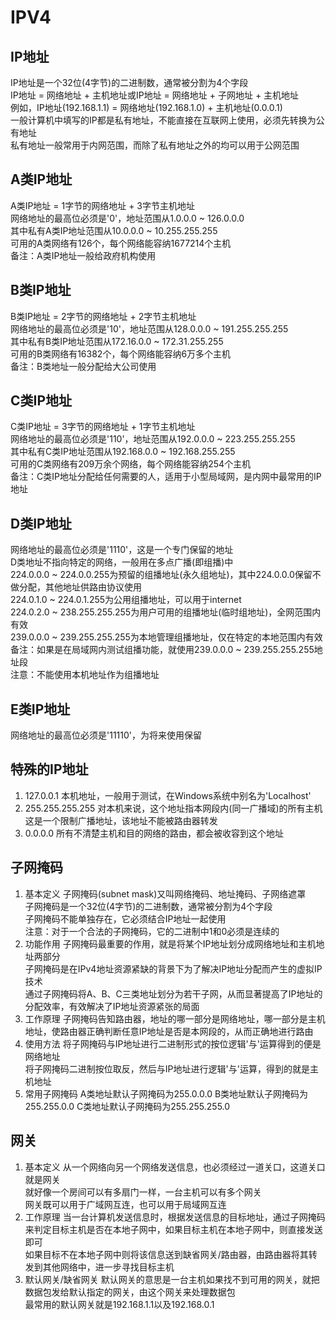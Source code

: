 # IPV4

## IP地址
IP地址是一个32位(4字节)的二进制数，通常被分割为4个字段  
IP地址 = 网络地址 + 主机地址或IP地址 = 网络地址 + 子网地址 + 主机地址  
例如，IP地址(192.168.1.1) = 网络地址(192.168.1.0) + 主机地址(0.0.0.1)  
一般计算机中填写的IP都是私有地址，不能直接在互联网上使用，必须先转换为公有地址  
私有地址一般常用于内网范围，而除了私有地址之外的均可以用于公网范围  


## A类IP地址
A类IP地址 = 1字节的网络地址 + 3字节主机地址  
网络地址的最高位必须是'0'，地址范围从1.0.0.0 ~ 126.0.0.0  
其中私有A类IP地址范围从10.0.0.0 ~ 10.255.255.255  
可用的A类网络有126个，每个网络能容纳1677214个主机  
备注：A类IP地址一般给政府机构使用  


## B类IP地址
B类IP地址 = 2字节的网络地址 + 2字节主机地址  
网络地址的最高位必须是'10'，地址范围从128.0.0.0 ~ 191.255.255.255  
其中私有B类IP地址范围从172.16.0.0 ~ 172.31.255.255  
可用的B类网络有16382个，每个网络能容纳6万多个主机  
备注：B类地址一般分配给大公司使用  


## C类IP地址
C类IP地址 = 3字节的网络地址 + 1字节主机地址  
网络地址的最高位必须是'110'，地址范围从192.0.0.0 ~ 223.255.255.255  
其中私有C类IP地址范围从192.168.0.0 ~ 192.168.255.255  
可用的C类网络有209万余个网络，每个网络能容纳254个主机  
备注：C类IP地址分配给任何需要的人，适用于小型局域网，是内网中最常用的IP地址  


## D类IP地址
网络地址的最高位必须是'1110'，这是一个专门保留的地址  
D类地址不指向特定的网络，一般用在多点广播(即组播)中  
224.0.0.0 ~ 224.0.0.255为预留的组播地址(永久组地址)，其中224.0.0.0保留不做分配，其他地址供路由协议使用  
224.0.1.0 ~ 224.0.1.255为公用组播地址，可以用于internet  
224.0.2.0 ~ 238.255.255.255为用户可用的组播地址(临时组地址)，全网范围内有效  
239.0.0.0 ~ 239.255.255.255为本地管理组播地址，仅在特定的本地范围内有效  
备注：如果是在局域网内测试组播功能，就使用239.0.0.0 ~ 239.255.255.255地址段  
注意：不能使用本机地址作为组播地址  


## E类IP地址
网络地址的最高位必须是'11110'，为将来使用保留   


## 特殊的IP地址
1. 127.0.0.1
本机地址，一般用于测试，在Windows系统中别名为'Localhost'  
2. 255.255.255.255
对本机来说，这个地址指本网段内(同一广播域)的所有主机  
这是一个限制广播地址，该地址不能被路由器转发  
3. 0.0.0.0
所有不清楚主机和目的网络的路由，都会被收容到这个地址  


## 子网掩码
1. 基本定义
子网掩码(subnet mask)又叫网络掩码、地址掩码、子网络遮罩  
子网掩码是一个32位(4字节)的二进制数，通常被分割为4个字段  
子网掩码不能单独存在，它必须结合IP地址一起使用  
注意：对于一个合法的子网掩码，它的二进制中1和0必须是连续的  
2. 功能作用
子网掩码最重要的作用，就是将某个IP地址划分成网络地址和主机地址两部分  
子网掩码是在IPv4地址资源紧缺的背景下为了解决IP地址分配而产生的虚拟IP技术  
通过子网掩码将A、B、C三类地址划分为若干子网，从而显著提高了IP地址的分配效率，有效解决了IP地址资源紧张的局面  
3. 工作原理
子网掩码告知路由器，地址的哪一部分是网络地址，哪一部分是主机地址，使路由器正确判断任意IP地址是否是本网段的，从而正确地进行路由  
4. 使用方法
将子网掩码与IP地址进行二进制形式的按位逻辑'与'运算得到的便是网络地址  
将子网掩码二进制按位取反，然后与IP地址进行逻辑'与'运算，得到的就是主机地址  
5. 常用子网掩码
A类地址默认子网掩码为255.0.0.0
B类地址默认子网掩码为255.255.0.0
C类地址默认子网掩码为255.255.255.0


## 网关
1. 基本定义
从一个网络向另一个网络发送信息，也必须经过一道关口，这道关口就是网关  
就好像一个房间可以有多扇门一样，一台主机可以有多个网关  
网关既可以用于广域网互连，也可以用于局域网互连  
2. 工作原理
当一台计算机发送信息时，根据发送信息的目标地址，通过子网掩码来判定目标主机是否在本地子网中，如果目标主机在本地子网中，则直接发送即可  
如果目标不在本地子网中则将该信息送到缺省网关/路由器，由路由器将其转发到其他网络中，进一步寻找目标主机  
3. 默认网关/缺省网关
默认网关的意思是一台主机如果找不到可用的网关，就把数据包发给默认指定的网关，由这个网关来处理数据包  
最常用的默认网关就是192.168.1.1以及192.168.0.1  